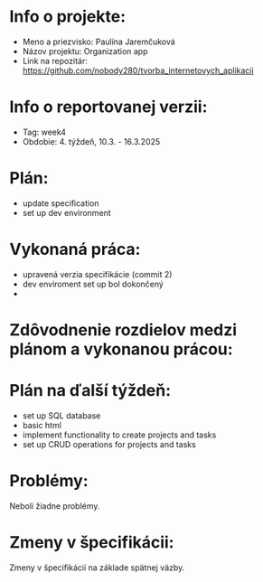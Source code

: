 # Info o projekte:
- Meno a priezvisko: Paulína Jaremčuková
- Názov projektu: Organization app
- Link na repozitár: https://github.com/nobody280/tvorba_internetovych_aplikacii

# Info o reportovanej verzii:  
<!-- Upraviť podľa aktuálneho týždňa, reporty začínajú 4. týždeň semestra. Upraviť aj názov reportu. -->
- Tag: week4                        
- Obdobie: 4. týždeň, 10.3. - 16.3.2025 

# Plán:
- update specification
- set up dev environment

# Vykonaná práca:
- upravená verzia specifikácie (commit 2)
- dev enviroment set up bol dokončený
- 

# Zdôvodnenie rozdielov medzi plánom a vykonanou prácou:

# Plán na ďalší týždeň:
- set up SQL database
- basic html
- implement functionality to create projects and tasks
- set up CRUD operations for projects and tasks

# Problémy:
Neboli žiadne problémy.

# Zmeny v špecifikácii:
Zmeny v špecifikácií na základe spätnej väzby.
